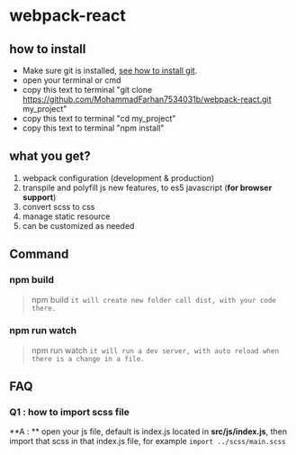 # webpack-react

## how to install
- Make sure git is installed, [see how to install git](https://www.google.com/search?q=how+to+isntall+git&oq=how+to+isntall+git&aqs=chrome..69i57j0i10l9.4306j0j7&sourceid=chrome&ie=UTF-8). 
- open your terminal or cmd 
- copy this text to terminal "git clone https://github.com/MohammadFarhan7534031b/webpack-react.git my_project"
- copy this text to terminal "cd my_project"
- copy this text to terminal "npm install"

## what you get?
1. webpack configuration (development & production)
2. transpile and polyfill js new features, to es5 javascript (**for browser support**) 
3. convert scss to css
4. manage static resource
5. can be customized as needed

## Command
### npm build
> npm build `it will create new folder call dist, with your code there.`
### npm run watch
> npm run watch `it will run a dev server, with auto reload when there is a change in a file.`

## FAQ
### Q1 : how to import scss file
**A : ** open your js file, default is index.js located in **src/js/index.js**, then import that scss in that index.js file, for example `import ../scss/main.scss`



